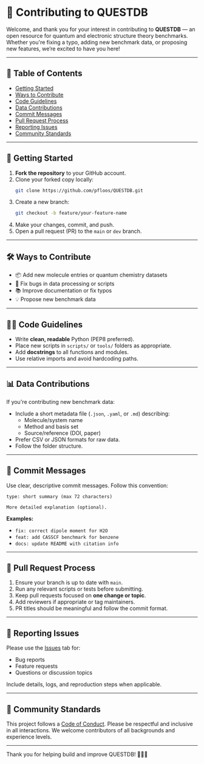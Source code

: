 # 🌟 Contributing to QUESTDB

Welcome, and thank you for your interest in contributing to **QUESTDB** — an open resource for quantum and electronic structure theory benchmarks. Whether you're fixing a typo, adding new benchmark data, or proposing new features, we’re excited to have you here!

---

## 🧭 Table of Contents

- [Getting Started](#getting-started)
- [Ways to Contribute](#ways-to-contribute)
- [Code Guidelines](#code-guidelines)
- [Data Contributions](#data-contributions)
- [Commit Messages](#commit-messages)
- [Pull Request Process](#pull-request-process)
- [Reporting Issues](#reporting-issues)
- [Community Standards](#community-standards)

---

## 🚀 Getting Started

1. **Fork the repository** to your GitHub account.
2. Clone your forked copy locally:
   ```bash
   git clone https://github.com/pfloos/QUESTDB.git
   ```
3. Create a new branch:
   ```bash
   git checkout -b feature/your-feature-name
   ```
4. Make your changes, commit, and push.
5. Open a pull request (PR) to the `main` or `dev` branch.

---

## 🛠️ Ways to Contribute

- 📦 Add new molecule entries or quantum chemistry datasets  
- 🐛 Fix bugs in data processing or scripts  
- 📚 Improve documentation or fix typos  
- 💡 Propose new benchmark data  

---

## 🧑‍💻 Code Guidelines

- Write **clean, readable** Python (PEP8 preferred).
- Place new scripts in `scripts/` or `tools/` folders as appropriate.
- Add **docstrings** to all functions and modules.
- Use relative imports and avoid hardcoding paths.

---

## 📊 Data Contributions

If you're contributing new benchmark data:

- Include a short metadata file (`.json`, `.yaml`, or `.md`) describing:
  - Molecule/system name
  - Method and basis set
  - Source/reference (DOI, paper)
- Prefer CSV or JSON formats for raw data.
- Follow the folder structure.

---

## 📝 Commit Messages

Use clear, descriptive commit messages. Follow this convention:

```
type: short summary (max 72 characters)

More detailed explanation (optional).
```

**Examples:**

- `fix: correct dipole moment for H2O`  
- `feat: add CASSCF benchmark for benzene`  
- `docs: update README with citation info`  

---

## 🔀 Pull Request Process

1. Ensure your branch is up to date with `main`.
2. Run any relevant scripts or tests before submitting.
3. Keep pull requests focused on **one change or topic**.
4. Add reviewers if appropriate or tag maintainers.
5. PR titles should be meaningful and follow the commit format.

---

## 🐞 Reporting Issues

Please use the [Issues](https://github.com/pfloos/QUESTDB/issues) tab for:

- Bug reports  
- Feature requests  
- Questions or discussion topics  

Include details, logs, and reproduction steps when applicable.

---

## 🤝 Community Standards

This project follows a [Code of Conduct](./CODE_OF_CONDUCT.md). Please be respectful and inclusive in all interactions. We welcome contributors of all backgrounds and experience levels.

---

Thank you for helping build and improve QUESTDB! 🧪🔬✨
